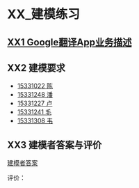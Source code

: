 # XX_建模练习


## [XX1 Google翻译App业务描述](https://github.com/Meal-Order-System/DashBoard/blob/master/teamwork/XX1-Google%E7%BF%BB%E8%AF%91App%E4%B8%9A%E5%8A%A1%E6%8F%8F%E8%BF%B0.pdf)

## XX2 建模要求

- [15331022 陈](https://blog.csdn.net/cjl707408282/article/details/80296452)
- [15331248 潘]()
- [15331227 卢]()
- [15331241 毛]()
- [15331308 韦]()

## XX3 建模者答案与评价

[建模者答案]()

评价：